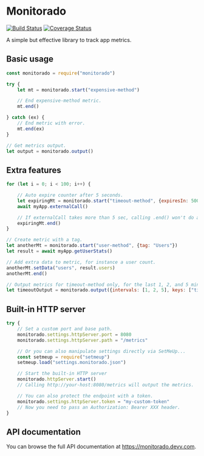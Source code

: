 # Monitorado

[![Build Status](https://img.shields.io/travis/igoramadas/monitorado.svg?style=flat-square)](https://travis-ci.org/igoramadas/monitorado)
[![Coverage Status](https://img.shields.io/coveralls/igoramadas/monitorado.svg?style=flat-square)](https://coveralls.io/github/igoramadas/monitorado?branch=master)

A simple but effective library to track app metrics.

## Basic usage

```javascript
const monitorado = require("monitorado")

try {
    let mt = monitorado.start("expensive-method")

    // End expensive-method metric.
    mt.end()

} catch (ex) {
    // End metric with error.
    mt.end(ex)
}

// Get metrics output.
let output = monitorado.output()
```

## Extra features

```javascript
for (let i = 0; i < 100; i++) {

    // Auto expire counter after 5 seconds.
    let expiringMt = monitorado.start("timeout-method", {expiresIn: 5000})
    await myApp.externalCall()

    // If externalCall takes more than 5 sec, calling .end() won't do anything.
    expiringMt.end()
}

// Create metric with a tag.
let anotherMt = monitorado.start("user-method", {tag: "Users"})
let result = await myApp.getUserStats()

// Add extra data to metric, for instance a user count.
anotherMt.setData("users", result.users)
anotherMt.end()

// Output metrics for timeout-method only, for the last 1, 2, and 5 minutes.
let timeoutOutput = monitorado.output({intervals: [1, 2, 5], keys: ["timeout-method"]})
```

## Built-in HTTP server

```javascript
try {
    // Set a custom port and base path.
    monitorado.settings.httpServer.port = 8080
    monitorado.settings.httpServer.path = "/metrics"

    // Or you can also manipulate settings directly via SetMeUp...
    const setmeup = require("setmeup")
    setmeup.load("settings.monitorado.json")

    // Start the built-in HTTP server
    monitorado.httpServer.start()
    // Calling http://your-host:8080/metrics will output the metrics.

    // You can also protect the endpoint with a token.
    monitorado.settings.httpServer.token = "my-custom-token"
    // Now you need to pass an Authorization: Bearer XXX header.
}

```

## API documentation

You can browse the full API documentation at https://monitorado.devv.com.

